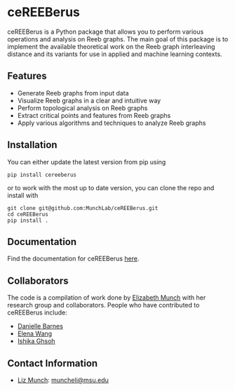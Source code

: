 # ceREEBerus

ceREEBerus is a Python package that allows you to perform various operations and analysis on Reeb graphs. The main goal of this package is to implement the available theoretical work on the Reeb graph interleaving distance and its variants for use in applied and machine learning contexts.

## Features

- Generate Reeb graphs from input data
- Visualize Reeb graphs in a clear and intuitive way
- Perform topological analysis on Reeb graphs
- Extract critical points and features from Reeb graphs
- Apply various algorithms and techniques to analyze Reeb graphs

## Installation

You can either update the latest version from pip using

```
pip install cereeberus
```

or to work with the most up to date version, you can clone the repo and install with

```{sh}
git clone git@github.com:MunchLab/ceREEBerus.git
cd ceREEBerus
pip install .
```

## Documentation

Find the documentation for ceREEBerus [here](https://munchlab.github.io/ceREEBerus/).

## Collaborators

The code is a compilation of work done by [Elizabeth Munch](http://www.elizabethmunch.com) with her research group and collaborators. People who have contributed to ceREEBerus include:

- [Danielle Barnes](https://github.com/barnesd8)
- [Elena Wang](https://elenaxwang.com)
- [Ishika Ghsoh](https://www.ishikaghosh.com/)

## Contact Information

- [Liz Munch](http://www.elizabethmunch.com): [muncheli@msu.edu](mailto:muncheli@msu.edu)